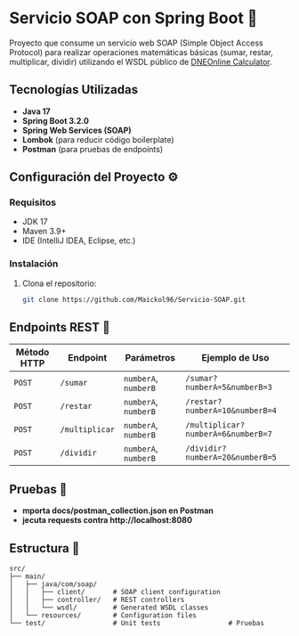 # Servicio SOAP con Spring Boot 🚀

Proyecto que consume un servicio web SOAP (Simple Object Access Protocol) para realizar operaciones matemáticas básicas (sumar, restar, multiplicar, dividir) utilizando el WSDL público de [DNEOnline Calculator](http://www.dneonline.com/calculator.asmx?WSDL).

## Tecnologías Utilizadas
- **Java 17**
- **Spring Boot 3.2.0**
- **Spring Web Services (SOAP)**
- **Lombok** (para reducir código boilerplate)
- **Postman** (para pruebas de endpoints)

## Configuración del Proyecto ⚙️

### Requisitos
- JDK 17
- Maven 3.9+
- IDE (IntelliJ IDEA, Eclipse, etc.)

### Instalación
1. Clona el repositorio:
   ```bash
   git clone https://github.com/Maickol96/Servicio-SOAP.git
   
## Endpoints REST 📡

| Método HTTP | Endpoint      | Parámetros               | Ejemplo de Uso                    |
|-------------|---------------|--------------------------|------------------------------------|
| `POST`      | `/sumar`      | `numberA`, `numberB`     | `/sumar?numberA=5&numberB=3`      |
| `POST`      | `/restar`     | `numberA`, `numberB`     | `/restar?numberA=10&numberB=4`    |
| `POST`      | `/multiplicar`| `numberA`, `numberB`     | `/multiplicar?numberA=6&numberB=7`|
| `POST`      | `/dividir`    | `numberA`, `numberB`     | `/dividir?numberA=20&numberB=5`   |

## Pruebas 🧪
- **mporta docs/postman_collection.json en Postman**
- **jecuta requests contra http://localhost:8080**


## Estructura 📂
```text
src/
├── main/
│   ├── java/com/soap/
│   │   ├── client/       # SOAP client configuration
│   │   ├── controller/   # REST controllers
│   │   └── wsdl/         # Generated WSDL classes
│   └── resources/        # Configuration files
└── test/                 # Unit tests                 # Pruebas



